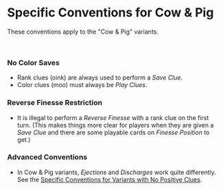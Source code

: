# Specific Conventions for Cow & Pig

These conventions apply to the "Cow & Pig" variants.

<br />

### No Color Saves

* Rank clues (oink) are always used to perform a *Save Clue*.
* Color clues (moo) must always be *Play Clues*.

### Reverse Finesse Restriction

* It is illegal to perform a *Reverse Finesse* with a rank clue on the first turn. (This makes things more clear for players when they are given a *Save Clue* and there are some playable cards on *Finesse Position* to get.)

### Advanced Conventions

* In Cow & Pig variants, *Ejections* and *Discharges* work quite differently. See the [Specific Conventions for Variants with No Positive Clues](No_Positive_Clues.md).
